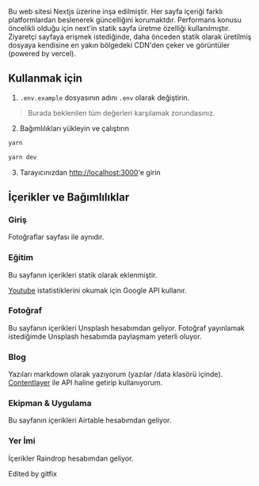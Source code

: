 Bu web sitesi Nextjs üzerine inşa edilmiştir. Her sayfa içeriği farklı
platformlardan beslenerek güncelliğini korumaktdır.
Performans konusu öncelikli olduğu için next'in statik sayfa üretme özelliği
kullanılmıştır. Ziyaretçi sayfaya erişmek istediğinde, daha önceden statik
olarak üretilmiş dosyaya kendisine en yakın bölgedeki CDN'den çeker ve
görüntüler (powered by vercel).

## Kullanmak için

1. `.env.example` dosyasının adını `.env` olarak değiştirin.

> Burada beklenilen tüm değerleri karşılamak zorundasınız.

2. Bağımlılıkları yükleyin ve çalıştırın

```bash
yarn
```

```bash
yarn dev
```

3. Tarayıcınızdan [http://localhost:3000](http://localhost:3000)'e girin

## İçerikler ve Bağımlılıklar

### Giriş

Fotoğraflar sayfası ile aynıdır.

### Eğitim

Bu sayfanın içerikleri statik olarak eklenmiştir.

[Youtube](https://github.com/ademilter/homepage/blob/master/lib/youtube.js)
istatistiklerini okumak için Google API kullanır.

### Fotoğraf

Bu sayfanın içerikleri Unsplash hesabımdan geliyor. Fotoğraf yayınlamak
istediğimde Unsplash hesabımda paylaşmam yeterli oluyor.

### Blog

Yazıları markdown olarak yazıyorum (yazılar /data klasörü içinde). [Contentlayer](https://www.contentlayer.dev) ile API haline getirip kullanıyorum.

### Ekipman & Uygulama

Bu sayfanın içerikleri Airtable hesabımdan geliyor.

### Yer İmi

İçerikler Raindrop hesabımdan geliyor.


Edited by gitfix